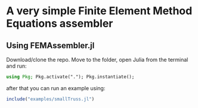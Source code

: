 # A very simple Finite Element Method Equations assembler

## Using FEMAssembler.jl

Download/clone the repo. Move to the folder, open Julia from the terminal and run:

```julia
using Pkg; Pkg.activate("."); Pkg.instantiate();
```

after that you can run an example using:

```julia
include("examples/smallTruss.jl")
```

